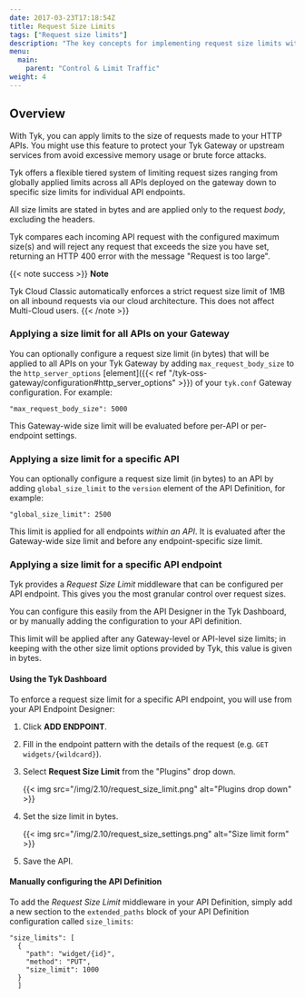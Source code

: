 ```yaml
---
date: 2017-03-23T17:18:54Z
title: Request Size Limits
tags: ["Request size limits"]
description: "The key concepts for implementing request size limits with Tyk"
menu:
  main:
    parent: "Control & Limit Traffic"
weight: 4 
---
```


## Overview

With Tyk, you can apply limits to the size of requests made to your HTTP APIs. You might use this feature to protect your Tyk Gateway or upstream services from avoid excessive memory usage or brute force attacks.

Tyk offers a flexible tiered system of limiting request sizes ranging from globally applied limits across all APIs deployed on the gateway down to specific size limits for individual API endpoints.

All size limits are stated in bytes and are applied only to the request _body_, excluding the headers.

Tyk compares each incoming API request with the configured maximum size(s) and will reject any request that exceeds the size you have set, returning an HTTP 400 error with the message "Request is too large".

{{< note success >}}
**Note**  

Tyk Cloud Classic automatically enforces a strict request size limit of 1MB on all inbound requests via our cloud architecture. This does not affect Multi-Cloud users.
{{< /note >}}

### Applying a size limit for all APIs on your Gateway
You can optionally configure a request size limit (in bytes) that will be applied to all APIs on your Tyk Gateway by adding `max_request_body_size` to the `http_server_options` [element]({{< ref "/tyk-oss-gateway/configuration#http_server_options" >}}) of your `tyk.conf` Gateway configuration. For example:
```
"max_request_body_size": 5000
```

This Gateway-wide size limit will be evaluated before per-API or per-endpoint settings.

### Applying a size limit for a specific API
You can optionally configure a request size limit (in bytes) to an API by adding `global_size_limit` to the `version` element of the API Definition, for example:
```
"global_size_limit": 2500 
```

This limit is applied for all endpoints _within an API_. It is evaluated after the Gateway-wide size limit and before any endpoint-specific size limit.

### Applying a size limit for a specific API endpoint
Tyk provides a _Request Size Limit_ middleware that can be configured per API endpoint. This gives you the most granular control over request sizes.

You can configure this easily from the API Designer in the Tyk Dashboard, or by manually adding the configuration to your API definition.

This limit will be applied after any Gateway-level or API-level size limits; in keeping with the other size limit options provided by Tyk, this value is given in bytes.

#### Using the Tyk Dashboard
To enforce a request size limit for a specific API endpoint, you will use from your API Endpoint Designer:

1.  Click **ADD ENDPOINT**.

2.  Fill in the endpoint pattern with the details of the request (e.g. `GET widgets/{wildcard}`).

3.  Select **Request Size Limit** from the "Plugins" drop down.
    
    {{< img src="/img/2.10/request_size_limit.png" alt="Plugins drop down" >}}

4.  Set the size limit in bytes.
    
    {{< img src="/img/2.10/request_size_settings.png" alt="Size limit form" >}}

5.  Save the API.

#### Manually configuring the API Definition
To add the _Request Size Limit_ middleware in your API Definition, simply add a new section to the `extended_paths` block of your API Definition configuration called `size_limits`:

```{.copyWrapper}
"size_limits": [
  {
    "path": "widget/{id}",
    "method": "PUT",
    "size_limit": 1000
  }
  ]
```




